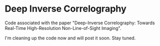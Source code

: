 # Deep Inverse Correlography
Code associated with the paper "Deep-Inverse Correlography: Towards Real-Time High-Resolution Non-Line-of-Sight Imaging".

I'm cleaning up the code now and will post it soon. Stay tuned.
